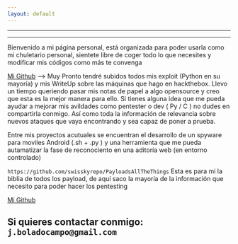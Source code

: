 ```yaml
---
layout: default
---
```


---
---


Bienvenido a mi página personal, está organizada para poder usarla como mi chuletario personal, sientete libre de coger todo lo que necesites y modificar mis códigos como más te convenga

[Mi Github](./https://github.com/BoladoC) --> Muy Pronto tendré subidos todos mis exploit (Python en su mayoría) y mis WriteUp sobre las máquinas que hago en hackthebox. Llevo un tiempo queriendo pasar mis notas de papel a algo opensource y creo que esta es la mejor manera para ello. Si tienes alguna idea que me pueda ayudar a mejorar mis avildades como pentester o dev ( Py / C ) no dudes en compartirla conmigo.
Así como toda la información de relevancia sobre nuevos ataques que vaya encontrando y sea capaz de poner a prueba.

Entre mis proyectos acutuales se encuentran el desarrollo de un spyware para moviles Android (.sh + .py ) y una herramienta que me pueda autamatizar la fase de reconociento en una aditoría web (en entorno controlado)

`https://github.com/swisskyrepo/PayloadsAllTheThings` Esta es para mi la biblia de todos los payload, de aquí saco la mayoría de la información que necesito para poder hacer los pentesting

[Mi Github](./chuletario)
	
Si quieres contactar conmigo: `j.boladocampo@gmail.com`
---
